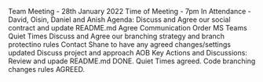 Team Meeting - 28th January 2022
Time of Meeting - 7pm
In Attendance - David, Oisin, Daniel and Anish
Agenda:
Discuss and Agree our social contract and update README.md
Agree Communication Order
MS Teams Quiet Times
Discuss and Agree our branching strategy and branch protectino rules
Contact Shane to have any agreed changes/settings updated
Discuss project and approach
AOB
Key Actions and Discussions:
Review and upade README.md DONE.
Quiet Times agreed.
Code branching changes rules AGREED.
